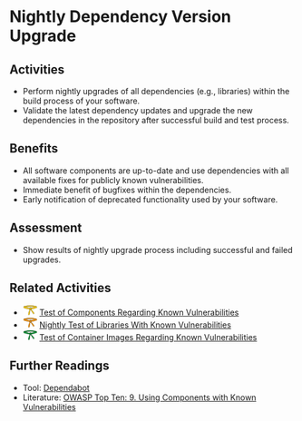 # Nightly Dependency Version Upgrade

## Activities

- Perform nightly upgrades of all dependencies (e.g., libraries) within the build process of your software.
- Validate the latest dependency updates and upgrade the new dependencies in the repository after successful build and test process.

## Benefits

- All software components are up-to-date and use dependencies with all available fixes for publicly known vulnerabilities.
- Immediate benefit of bugfixes within the dependencies.
- Early notification of deprecated functionality used by your software.

## Assessment

- Show results of nightly upgrade process including successful and failed upgrades.

## Related Activities

- [<img src="https://raw.githubusercontent.com/AppSecure-nrw/security-belts/assets/belt-img/02_security-belt-yellow.svg" width="25" />](#) [Test of Components Regarding Known Vulnerabilities](../yellow/test-of-components-regarding-known-vulnerabilities.md)
- [<img src="https://raw.githubusercontent.com/AppSecure-nrw/security-belts/assets/belt-img/03_security-belt-orange.svg" width="25" />](#) [Nightly Test of Libraries With Known Vulnerabilities](../orange/nightly-test-of-libraries-with-known-vulnerabilities.md)
- [<img src="https://raw.githubusercontent.com/AppSecure-nrw/security-belts/assets/belt-img/04_security-belt-green.svg" width="25" />](#) [Test of Container Images Regarding Known Vulnerabilities](../green/test-of-container-images-regarding-known-vulnerabilities.md)

## Further Readings

- Tool: [Dependabot](https://dependabot.com/)
- Literature: [OWASP Top Ten: 9. Using Components with Known Vulnerabilities](https://owasp.org/www-project-top-ten/2017/A9_2017-Using_Components_with_Known_Vulnerabilities)
